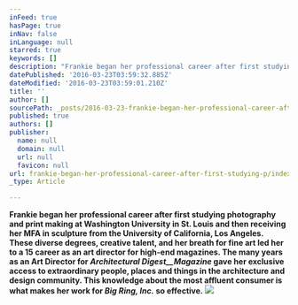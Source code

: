 ```yaml
---
inFeed: true
hasPage: true
inNav: false
inLanguage: null
starred: true
keywords: []
description: "Frankie began her professional career after first studying photography and print making at Washington University in St. Louis and then receiving\_her MFA in sculpture from the University of California, Los Angeles. These diverse degrees, creative talent, and her breath for fine art led her to a 15 career as an art director for high-end magazines. The many years as an Art Director for Architectural DigestMagazine gave her exclusive access to extraordinary people, places and things in the architecture and design community. This knowledge about the most affluent consumer is what makes her work for Big Ring, Inc. so effective."
datePublished: '2016-03-23T03:59:32.885Z'
dateModified: '2016-03-23T03:59:01.210Z'
title: ''
author: []
sourcePath: _posts/2016-03-23-frankie-began-her-professional-career-after-first-studying-p.md
published: true
authors: []
publisher:
  name: null
  domain: null
  url: null
  favicon: null
url: frankie-began-her-professional-career-after-first-studying-p/index.html
_type: Article

---
```

**Frankie began her professional career after first studying photography and print making at Washington University in St. Louis and then receiving her MFA in sculpture from the University of California, Los Angeles. These diverse degrees, creative talent, and her breath for fine art led her to a 15 career as an art director for high-end magazines. The many years as an Art Director for _Architectural Digest__Magazine_ gave her exclusive access to extraordinary people, places and things in the architecture and design community. This knowledge about the most affluent consumer is what makes her work for _Big Ring, Inc._ so effective.**
![](https://the-grid-user-content.s3-us-west-2.amazonaws.com/c2cfb167-586e-4ced-bfef-9381094ca1c6.jpg)